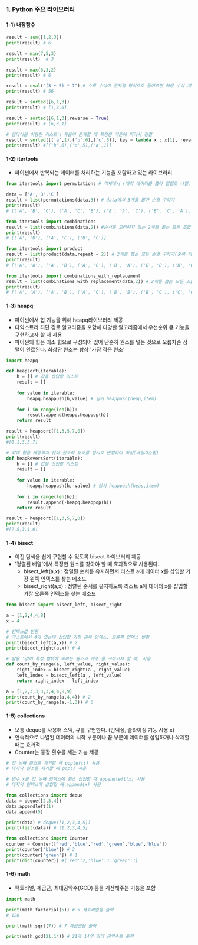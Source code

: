 ### 1. Python 주요 라이브러리

#### 1-1) 내장함수

```python
result = sum([1,2,3])
print(result) # 6

result = min(7,5,3)
print(result)  # 3

result = max(6,3,2)
print(result) # 6

result = eval("(3 + 5) * 7") # 수학 수식이 문자열 형식으로 들어오면 해당 수식 계산
print(result) # 56

result = sorted([6,1,3])
print(result) # [1,3,6]

result = sorted([6,1,3],reverse = True)
print(result) # [6,3,1]

# 람다식을 이용한 리스트나 튜플이 존재할 때 특정한 기준에 따라서 정렬
result = sorted([('a',1),('b',6),('c',5)], key = lambda x : x[1], reverse = True)
print(result) #[('b',6),('c',5),('a',1)]
```



#### 1-2) itertools

- 파이썬에서 반복되는 데이터를 처리하는 기능을 포함하고 있는 라이브러리

```python
from itertools import permutations # 객체에서 r개의 데이터를 뽑아 일렬로 나열, 모든 순열 계산

data = ['A','B','C']
result = list(permutations(data,3)) # data에서 3개를 뽑아 순열 구하기
print(result) 
# [('A', 'B', 'C'), ('A', 'C', 'B'), ('B', 'A', 'C'), ('B', 'C', 'A'), ('C', 'A', 'B'), ('C', 'B', 'A')]

from itertools import combinations 
result = list(combinations(data,2)) #순서를 고려하지 않는 2개를 뽑는 모든 조합 구하기
print(result)
# [('A', 'B'), ('A', 'C'), ('B', 'C')]

from itertools import product
result = list(product(data,repeat = 2)) # 2개를 뽑는 모든 순열 구하기(중복 허용)
print(result)
# [('A', 'A'), ('A', 'B'), ('A', 'C'), ('B', 'A'), ('B', 'B'), ('B', 'C'), ('C', 'A'), ('C', 'B'), ('C', 'C')]

from itertools import combinations_with_replacement
result = list(combinations_with_replacement(data,2)) # 2개를 뽑는 모든 조합 구하기(중복허용)
print(result)
# [('A', 'A'), ('A', 'B'), ('A', 'C'), ('B', 'B'), ('B', 'C'), ('C', 'C')]
```



#### 1-3) heapq

- 파이썬에서 힙 기능을 위해 heapq라이브러리 제공
- 다익스트라 최단 경로 알고리즘을 포함해 다양한 알고리즘에서 우선순위 큐 기능을 구현하고자 할 때 사용
- 파이썬의 힙은 최소 힙으로 구성되어 있어 단순히 원소를 넣는 것으로 오름차순 정렬이 완료된다. 최상단 원소는 항상 '가장 작은 원소'

```python
import heapq

def heapsort(iterable):
    h = [] # 값을 삽입할 리스트
    result = []
    
    for value in iterable:
        heapq.heappush(h,value) # 담기 heappush(heap,item)
    
    for i in range(len(h)):
        result.append(heapq.heappop(h))
    return result

result = heapsort([1,3,5,7,0])
print(result)
#[0,1,3,5,7]

# 최대 힙을 제공하지 않아 원소의 부호를 임시로 변경하여 작성(내림차순힙)
def heapReversSort(iterable):
    h = [] # 값을 삽입할 리스트
    result = []
    
    for value in iterable:
        heapq.heappush(h,-value) # 담기 heappush(heap,item)
    
    for i in range(len(h)):
        result.append(-heapq.heappop(h))
    return result

result = heapsort([1,3,5,7,0])
print(result)
#[7,5,3,1,0]
```



#### 1-4) bisect

- 이진 탐색을 쉽게 구현할 수 있도록 bisect 라이브러리 제공
- '정렬된 배열'에서 특정한 원소를 찾아야 할 때 효과적으로 사용된다.
  - bisect_left(a,x) : 정렬된 순서를 유지하면서 리스트 a에 데이터 x를 삽입할 가장 왼쪽 인덱스를 찾는 메소드
  - bisect_right(a,x) : 정렬된 순서를 유지하도록 리스트 a에 데이터 x를 삽입할 가장 오른쪽 인덱스를 찾는 메소드

```python
from bisect import bisect_left, bisect_right

a = [1,2,4,4,8]
x = 4

# 인덱스값 반환
# 리스트에서 4가 있는데 삽입할 가장 왼쪽 인덱스, 오른쪽 인덱스 반환
print(bisect_left(a,x)) # 2
print(bisect_right(a,x)) # 4

# 활용 '값이 특정 범위에 속하는 원소의 개수'를 구하고자 할 때, 사용
def count_by_range(a, left_value, right_value):
    right_index = bisect_right(a , right_value)
    left_index = bisect_left(a , left_value)
    return right_index - left_index

a = [1,2,3,3,3,3,4,4,8,9]
print(count_by_range(a,4,4)) # 2
print(count_by_range(a,-1,3)) # 6
```



#### 1-5) collections

- 보통 deque를 사용해 스택, 큐를 구현한다. (인덱싱, 슬라이싱 기능 사용 x)
- 연속적으로 나열된 데이터의 시작 부분이나 끝 부분에 데이터를 삽입하거나 삭제할 때는 효과적
- Counter는 등장 횟수를 세는 기능 제공

```python
# 첫 번째 원소를 제거할 때 popleft() 사용
# 마지막 원소를 제거할 때 pop() 사용

# 변수 x를 첫 번째 인덱스에 원소 삽입할 때 appendleft(x) 사용
# 마지막 인덱스에 삽입할 때 append(x) 사용

from collections import deque
data = deque([2,3,4])
data.appendleft(1)
data.append(5)

print(data) # deque([1,2,3,4,5])
print(list(data)) # [1,2,3,4,5]

from collections import Counter
counter = Counter(['red','blue','red','green','blue','blue'])
print(counter['blue']) # 3 
print(counter['green']) # 1
print(dict(counter)) #{'red':2,'blue':3,'green':1}
```



#### 1-6) math

- 팩토리얼, 제곱근, 최대공약수(GCD) 등을 계산해주는 기능을 포함

```python
import math

print(math.factorial(5)) # 5 팩토리얼을 출력
# 120

print(math.sqrt(7)) # 7 제곱근을 출력

print(math.gcd(21,14)) # 21과 14의 최대 공약수를 출력
```
